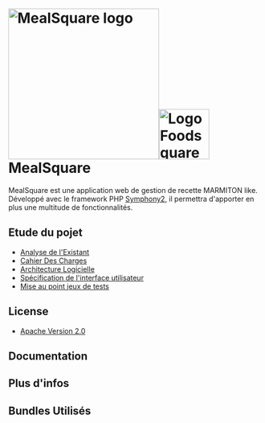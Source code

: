 
<img alt="MealSquare logo" width="300px" src="https://lh6.googleusercontent.com/4n6_jrvkn6_qqpAkWQLEt4l9kf5lwwl4brjfvlUwvIL54u4x0FgEnHfGb7Z9WtsYSYLV2heyoCkqdN0=w1896-h865"><img src="http://dab1nmslvvntp.cloudfront.net/wp-content/uploads/2014/12/1418948033symfony-logo.png" alt="Logo Foodsquare" width="100px"/>
MealSquare
========================

MealSquare est une application web de gestion de recette MARMITON like. Développé avec le framework PHP [Symphony2](http://symfony.com/), il permettra d'apporter en plus une multitude de fonctionnalités.

## Etude du pojet

* [Analyse de l'Existant](https://docs.google.com/document/d/10p8Gan_y7VeFLJafD-QfdiX5IQnd3LB7GdZUqgi77-g/edit?usp=sharing)
* [Cahier Des Charges](https://docs.google.com/document/d/1RbOdiiK2akafREWbWRhC1Ex9-V12-f2nDHw8FGvWYSw/edit?usp=sharing)
* [Architecture Logicielle](https://docs.google.com/document/d/1u1c3gPALwxo6a0-C_f_I0IeMPwsPmG6CDFH0WiMWC1M/edit?usp=sharing)
* [Spécification de l'interface utilisateur](https://docs.google.com/document/d/1tPG85t8LVak_-eMQjlCB-AHq-cH_YsisKIwKE7JWEKY/edit?usp=sharing)
* [Mise au point jeux de tests](https://docs.google.com/document/d/1igT7lMqY--6ZY5yZn5fRaG-OHgDmCFlxZhb8V0Pjmwg/edit?usp=sharing)



## License

* [Apache Version 2.0](http://www.apache.org/licenses/LICENSE-2.0.html)


## Documentation



## Plus d'infos


## Bundles Utilisés

